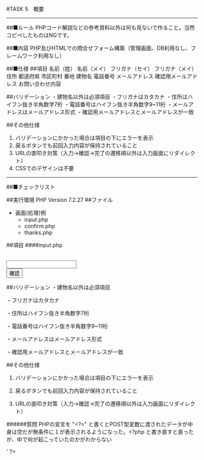 #TASK 5　概要
<hr> 

##■ルール
PHPコード解説などの参考資料以外は何も見ないで作ること。当然コピペしたものはNGです。

##■内容
PHP及びHTMLでの問合せフォーム構築（管理画面、DB利用なし、フレームワーク利用なし）

##■仕様
##項目
名前（姓）
名前（メイ）
フリガナ（セイ）
フリガナ（メイ）
住所
都道府県
市区町村
番地
建物名
電話番号
メールアドレス
確認用メールアドレス
お問い合わせ内容

##バリデーション
・建物名以外は必須項目
・フリガナはカタカナ
・住所はハイフン抜き半角数字7桁
・電話番号はハイフン抜き半角数字9~11桁
・メールアドレスはメールアドレス形式
・確認用メールアドレスとメールアドレスが一致

##その他仕様
1. バリデーションにかかった場合は項目の下にエラーを表示
2. 戻るボタンでも前回入力内容が保持されていること
3. URLの直叩き対策（入力->確認->完了の遷移順以外は入力画面にリダイレクト）
4. CSSでのデザインは不要

<hr>
##■チェックリスト

##実行環境
PHP Version 7.2.27
##ファイル
- 画面(処理)側
    - input.php
    - confirm.php
    - thanks.php

<!-- - ログイン画面 -->

<!-- - 処理
    - input.php
    - confirm.php
    - thanks.php -->


##項目
####input.php
    <form class="" action="confirm.php" method="post">
		<label for="" class=""> </label><br>
			<div class="">
			<input type=" " class="" name=" " placeholder="" value="">
			</div>
		<button type="submit" class="btn btn-light" name="submit">確認</button>
	</form>
##バリデーション
・建物名以外は必須項目

・フリガナはカタカナ

・住所はハイフン抜き半角数字7桁

・電話番号はハイフン抜き半角数字9~11桁

・メールアドレスはメールアドレス形式

・確認用メールアドレスとメールアドレスが一致

##その他仕様
1. バリデーションにかかった場合は項目の下にエラーを表示

2. 戻るボタンでも前回入力内容が保持されていること

3. URLの直叩き対策（入力->確認->完了の遷移順以外は入力画面にリダイレクト）

######質問
PHPの宣言を "<?=" と書くとPOST型変数に渡されたデータが中身は空だが無条件に１が表示されるようになった。<?php と書き直すと直ったが、中で何が起こっていたのかがわからない
<?php isset($_POST['posted']['last']) ?? print "入力は必須です". '</br>' ?>


<!-- 4. CSSでのデザインは不要 -->